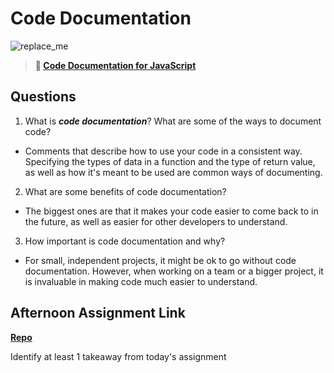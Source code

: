 # Code Documentation

![replace_me](https://codeworks.blob.core.windows.net/public/assets/img/illustrations/placeholder.svg)

> **📖 [Code Documentation for JavaScript](https://codeworksacademy.com/fs-student-guide/resources/wk7/02-JSDocs)**

## Questions

1. What is ***code documentation***? What are some of the ways to document code?

- Comments that describe how to use your code in a consistent way. Specifying the types of data in a function and the type of return value, as well as how it's meant to be used are common ways of documenting.

2. What are some benefits of code documentation?

- The biggest ones are that it makes your code easier to come back to in the future, as well as easier for other developers to understand. 

3. How important is code documentation and why?

- For small, independent projects, it might be ok to go without code documentation. However, when working on a team or a bigger project, it is invaluable in making code much easier to understand.

## Afternoon Assignment Link

**[Repo](https://github.com/zroes/<ASSIGNMENT_REPO>)**

Identify at least 1 takeaway from today's assignment
